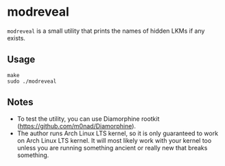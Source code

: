 # modreveal

`modreveal` is a small utility that prints the names of hidden LKMs if any exists.

## Usage

```
make
sudo ./modreveal
```

## Notes

- To test the utility, you can use Diamorphine rootkit (https://github.com/m0nad/Diamorphine).
- The author runs Arch Linux LTS kernel, so it is only guaranteed to work on Arch Linux LTS kernel. It will most likely work with your kernel too unless you are running something ancient or really new that breaks something.

